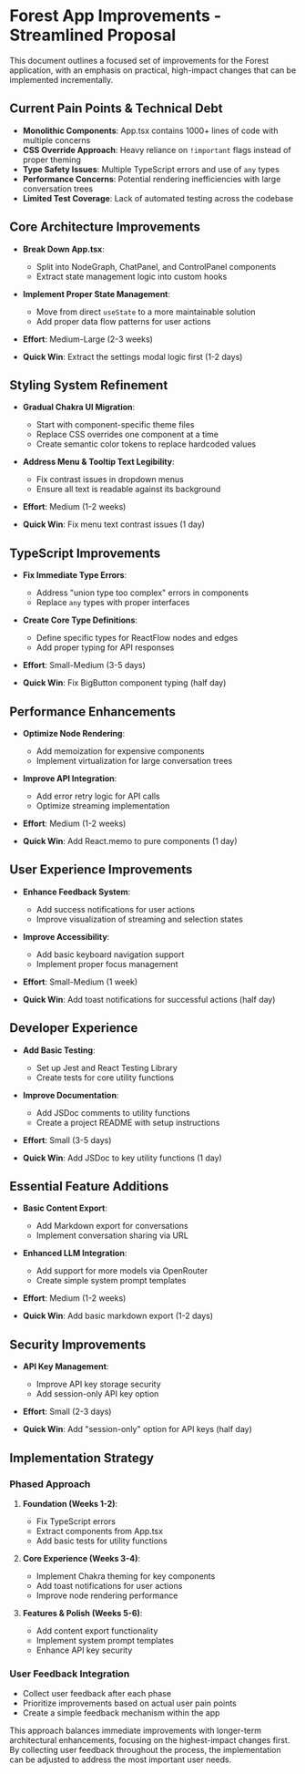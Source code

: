 # Forest App Improvements - Streamlined Proposal

This document outlines a focused set of improvements for the Forest application, with an emphasis on practical, high-impact changes that can be implemented incrementally.

## Current Pain Points & Technical Debt

- **Monolithic Components**: App.tsx contains 1000+ lines of code with multiple concerns
- **CSS Override Approach**: Heavy reliance on `!important` flags instead of proper theming
- **Type Safety Issues**: Multiple TypeScript errors and use of `any` types
- **Performance Concerns**: Potential rendering inefficiencies with large conversation trees
- **Limited Test Coverage**: Lack of automated testing across the codebase

## Core Architecture Improvements

- **Break Down App.tsx**:
  - Split into NodeGraph, ChatPanel, and ControlPanel components
  - Extract state management logic into custom hooks

- **Implement Proper State Management**:
  - Move from direct `useState` to a more maintainable solution
  - Add proper data flow patterns for user actions

- **Effort**: Medium-Large (2-3 weeks)
- **Quick Win**: Extract the settings modal logic first (1-2 days)

## Styling System Refinement

- **Gradual Chakra UI Migration**:
  - Start with component-specific theme files
  - Replace CSS overrides one component at a time 
  - Create semantic color tokens to replace hardcoded values

- **Address Menu & Tooltip Text Legibility**:
  - Fix contrast issues in dropdown menus
  - Ensure all text is readable against its background

- **Effort**: Medium (1-2 weeks)
- **Quick Win**: Fix menu text contrast issues (1 day)

## TypeScript Improvements

- **Fix Immediate Type Errors**:
  - Address "union type too complex" errors in components
  - Replace `any` types with proper interfaces

- **Create Core Type Definitions**:
  - Define specific types for ReactFlow nodes and edges
  - Add proper typing for API responses

- **Effort**: Small-Medium (3-5 days)
- **Quick Win**: Fix BigButton component typing (half day)

## Performance Enhancements

- **Optimize Node Rendering**:
  - Add memoization for expensive components
  - Implement virtualization for large conversation trees

- **Improve API Integration**:
  - Add error retry logic for API calls
  - Optimize streaming implementation

- **Effort**: Medium (1-2 weeks)
- **Quick Win**: Add React.memo to pure components (1 day)

## User Experience Improvements

- **Enhance Feedback System**:
  - Add success notifications for user actions
  - Improve visualization of streaming and selection states

- **Improve Accessibility**:
  - Add basic keyboard navigation support
  - Implement proper focus management

- **Effort**: Small-Medium (1 week)
- **Quick Win**: Add toast notifications for successful actions (half day)

## Developer Experience

- **Add Basic Testing**:
  - Set up Jest and React Testing Library
  - Create tests for core utility functions

- **Improve Documentation**:
  - Add JSDoc comments to utility functions
  - Create a project README with setup instructions

- **Effort**: Small (3-5 days)
- **Quick Win**: Add JSDoc to key utility functions (1 day)

## Essential Feature Additions

- **Basic Content Export**:
  - Add Markdown export for conversations
  - Implement conversation sharing via URL

- **Enhanced LLM Integration**:
  - Add support for more models via OpenRouter
  - Create simple system prompt templates

- **Effort**: Medium (1-2 weeks)
- **Quick Win**: Add basic markdown export (1-2 days)

## Security Improvements

- **API Key Management**:
  - Improve API key storage security
  - Add session-only API key option

- **Effort**: Small (2-3 days)
- **Quick Win**: Add "session-only" option for API keys (half day)

## Implementation Strategy

### Phased Approach

1. **Foundation (Weeks 1-2)**:
   - Fix TypeScript errors
   - Extract components from App.tsx
   - Add basic tests for utility functions

2. **Core Experience (Weeks 3-4)**:
   - Implement Chakra theming for key components
   - Add toast notifications for user actions
   - Improve node rendering performance

3. **Features & Polish (Weeks 5-6)**:
   - Add content export functionality
   - Implement system prompt templates
   - Enhance API key security

### User Feedback Integration

- Collect user feedback after each phase
- Prioritize improvements based on actual user pain points
- Create a simple feedback mechanism within the app

This approach balances immediate improvements with longer-term architectural enhancements, focusing on the highest-impact changes first. By collecting user feedback throughout the process, the implementation can be adjusted to address the most important user needs.
